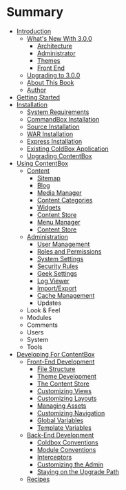 # Summary

* [Introduction](README.md)
   * [What's New With 3.0.0](introduction/whats_new.md)
       * [Architecture](introduction/whats_new_3_0_0/architecture.md)
       * [Administrator](introduction/whats_new_3_0_0/administrator.md)
       * [Themes](introduction/whats_new_3_0_0/themes.md)
       * [Front End](introduction/whats_new_3_0_0/front_end.md)
   * [Upgrading to 3.0.0](introduction/upgrading.md)
   * [About This Book](introduction/about_this_book.md)
   * [Author](introduction/author.md)
* [Getting Started](getting_started/index.md)
* [Installation](installation/index.md)
   * [System Requirements](installation/system_requirements.md)
   * [CommandBox Installation](installation/commandbox_installation.md)
   * [Source Installation](installation/source_installation.md)
   * [WAR Installation](installation/war_installation.md)
   * [Express Installation](installation/express_installation.md)
   * [Existing ColdBox Application](installation/existing_coldbox_application.md)
   * [Upgrading ContentBox](installation/upgrading_contentbox.md)
* [Using ContentBox](using/README.md)
   * [Content](using/content_publishing/index.md)
       * [Sitemap](using/content_publishing/sitemap.md)
       * [Blog](using/content_publishing/blogmd.md)
       * [Media Manager](using/managers/media.md)
       * [Content Categories](using/managers/categories.md)
       * [Widgets](using/managers/widgets.md)
       * [Content Store](using/managers/contentstore.md)
       * [Menu Manager](using/managers/menu.md)
       * [Content Store](using/content_publishing/content_store.md)
   * [Administration](using/administrators/README.md)
       * [User Management](using/managers/users.md)
       * [Roles and Permissions](using/managers/permissions.md)
       * [System Settings](using/administrators/settings.md)
       * [Security Rules](using/administrators/security.md)
       * [Geek Settings](using/administrators/geeksettings.md)
       * [Log Viewer](using/administrators/logs.md)
       * [Import/Export](using/administrators/import-export.md)
       * [Cache Management](using/administrators/caching.md)
       * Updates
   * Look & Feel
   * Modules
   * Comments
   * Users
   * System
   * Tools
* [Developing For ContentBox](developing/README.md)
   * [Front-End Development](developing/front_end/README.md)
       * [File Structure](developing/front_end/files.md)
       * [Theme Development](developing/themes/README.md)
       * [The Content Store](developing/front_end/contentstore.md)
       * [Customizing Views](developing/front_end/views.md)
       * [Customizing Layouts](developing/front_end/layouts.md)
       * [Managing Assets](developing/front_end/assets.md)
       * [Customizing Navigation](developing/front_end/navigation.md)
       * [Global Variables](developing/globals.md)
       * [Template Variables](developing/front_end/templateVars.md)
   * [Back-End Development](developing/back_end/readme.md)
       * [Coldbox Conventions](developing/back_end/coldbox.md)
       * [Module Conventions](developing/back_end/modules.md)
       * [Interceptors](developing/back_end/interceptors.md)
       * [Customizing the Admin](developing/back_end/admin.md)
       * [Staying on the Upgrade Path](developing/back_end/upgrades.md)
   * [Recipes](recipes/index.md)

